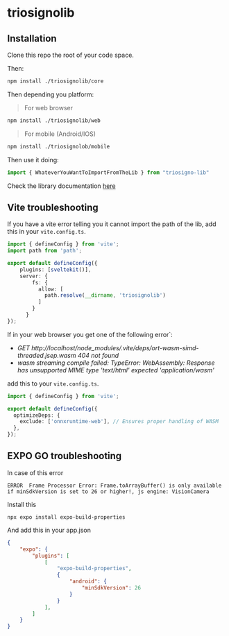 # triosignolib

## Installation

Clone this repo the root of your code space.

Then:
```bash
npm install ./triosignolib/core
```
Then depending you platform:
> For web browser
```bash
npm install ./triosignolib/web
```
> For mobile (Android/IOS)
```bash
npm install ./triosignolob/mobile
```

Then use it doing:
```ts
import { WhateverYouWantToImportFromTheLib } from "triosigno-lib"
```
Check the library documentation [here](https://github.com/EIP-TEK89/trio-signo-fullstack/wiki/TrioSignoLib)

## Vite troubleshooting
If you have a vite error telling you it cannot import the path of the lib,
add this in your `vite.config.ts`.
```ts
import { defineConfig } from 'vite';
import path from 'path';

export default defineConfig({
	plugins: [sveltekit()],
	server: {
		fs: {
		  allow: [
			path.resolve(__dirname, 'triosignolib')
		  ]
		}
	  }
});
```

If in your web browser you get one of the following error`:
- *GET
http://localhost/node_modules/.vite/deps/ort-wasm-simd-threaded.jsep.wasm 404 not found*
- *wasm streaming compile failed: TypeError: WebAssembly: Response has unsupported MIME type 'text/html' expected 'application/wasm'*

add this to your `vite.config.ts`.
```ts
import { defineConfig } from 'vite';

export default defineConfig({
  optimizeDeps: {
    exclude: ['onnxruntime-web'], // Ensures proper handling of WASM
  },
});
```

## EXPO GO troubleshooting
In case of this error
```
ERROR  Frame Processor Error: Frame.toArrayBuffer() is only available if minSdkVersion is set to 26 or higher!, js engine: VisionCamera
```
Install this
```
npx expo install expo-build-properties
```
And add this in your app.json
```json
{
	"expo": {
		"plugins": [
	  		[
				"expo-build-properties",
				{
		  			"android": {
						"minSdkVersion": 26
		  			}
				}
	  		],
		]
  	}
}
````
